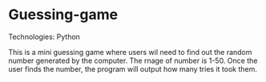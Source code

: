 # Guessing-game

Technologies: Python 

This is a mini guessing game where users wil need to find out the random number
generated by the computer. The rnage of number is 1-50. Once the user finds the 
number, the program will output how many tries it took them.




